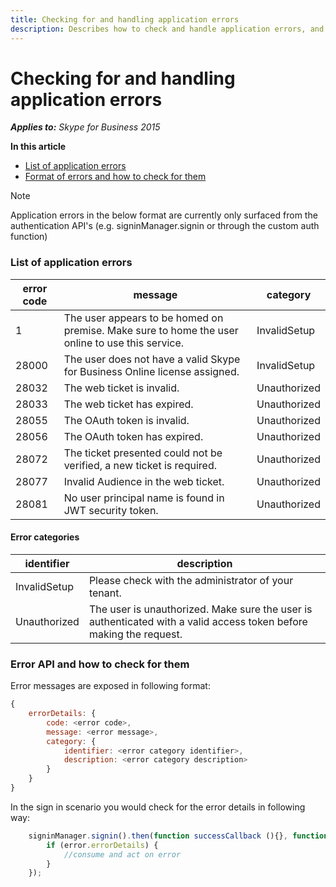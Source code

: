 ```yaml
---
title: Checking for and handling application errors
description: Describes how to check and handle application errors, and provides lists of errors and error categories.
---
```

# Checking for and handling application errors

_**Applies to:** Skype for Business 2015_

**In this article**
- [List of application errors](#listOfErrors)
- [Format of errors and how to check for them](#errorAPI)

> [!NOTE]
> Application errors in the below format are currently only surfaced from the authentication API's (e.g. signinManager.signin or through the custom auth function)

<a name="listOfErrors"></a>
### List of application errors

| error code | message | category |
|---|----|----|
| 1 | The user appears to be homed on premise. Make sure to home the user online to use this service. | InvalidSetup |
| 28000 | The user does not have a valid Skype for Business Online license assigned. | InvalidSetup |
| 28032 | The web ticket is invalid. | Unauthorized |
| 28033 | The web ticket has expired. | Unauthorized |
| 28055 | The OAuth token is invalid. | Unauthorized |
| 28056 | The OAuth token has expired. | Unauthorized | 
| 28072 | The ticket presented could not be verified, a new ticket is required. | Unauthorized |
| 28077 | Invalid Audience in the web ticket. | Unauthorized |
| 28081 | No user principal name is found in JWT security token. | Unauthorized |



#### Error categories

| identifier | description |
| --- | --- |
| InvalidSetup | Please check with the administrator of your tenant. |
| Unauthorized | The user is unauthorized. Make sure the user is authenticated with a valid access token before making the request. | 

<a name="errorAPI"></a>
### Error API and how to check for them

Error messages are exposed in following format:

```js
{
    errorDetails: {
        code: <error code>,
        message: <error message>,
        category: {
            identifier: <error category identifier>,
            description: <error category description>
        }
    }
}
```

In the sign in scenario you would check for the error details in following way:

```js
    signinManager.signin().then(function successCallback (){}, function errorCallback (error){
        if (error.errorDetails) {
            //consume and act on error
        }
    });
```